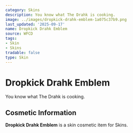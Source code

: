 ```yaml
---
category: Skins
description: You know what The Drahk is cooking.
image: ../images/dropkick-drahk-emblem-1a075c37b9.png
last_updated: '2025-09-17'
name: Dropkick Drahk Emblem
source: WFCD
tags:
- Skin
- Skins
tradable: false
type: Skin
---
```


# Dropkick Drahk Emblem

You know what The Drahk is cooking.

## Cosmetic Information

**Dropkick Drahk Emblem** is a skin cosmetic item for Skins.

